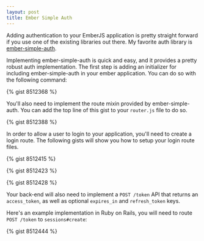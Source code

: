 ```yaml
---
layout: post
title: Ember Simple Auth
---
```

Adding authentication to your EmberJS application is pretty straight forward
if you use one of the existing libraries out there. My favorite auth library is
[ember-simple-auth](https://github.com/simplabs/ember-simple-auth).

Implementing ember-simple-auth is quick and easy, and it provides a pretty
robust auth implementation. The first step is adding an initializer for
including ember-simple-auth in your ember application. You can do so with the
following command:

{% gist 8512368 %}

You'll also need to implement the route mixin provided by ember-simple-auth.
You can add the top line of this gist to your `router.js` file to do so.

{% gist 8512388 %}

In order to allow a user to login to your application, you'll need to create a
login route. The following gists will show you how to setup your login route
files.

{% gist 8512415 %}

{% gist 8512423 %}

{% gist 8512428 %}

Your back-end will also need to implement a `POST /token` API that returns an
`access_token`, as well as optional `expires_in` and `refresh_token` keys.

Here's an example implementation in Ruby on Rails, you will need to route
`POST /token` to `sessions#create`:

{% gist 8512444 %}
